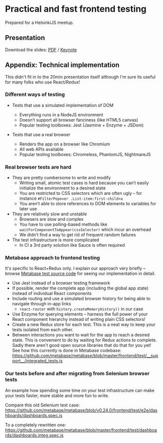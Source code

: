 # Practical and fast frontend testing
Prepared for a HelsinkiJS meetup.

## Presentation

Download the slides: [PDF](https://github.com/attekei/practical-frontend-testing/blob/master/frontend-testing.pdf?raw=true) / [Keynote](https://github.com/attekei/practical-frontend-testing/blob/master/frontend-testing.key?raw=true)

## Appendix: Technical implementation

This didn't fit in to the 20min presentation itself although I'm sure its useful for many folks who use React/Redux!

### Different ways of testing
* Tests that use a simulated implementation of DOM
	* Everything runs in a NodeJS environment
	* Doesn’t support all browser fanciness (like HTML5 canvas)
	* Popular testing toolboxes: Jest (Jasmine + Enzyme + JSDom)

* Tests that use a real browser
	* Renders the app on a browser like Chromium
	* All web APIs available
	* Popular testing toolboxes: Chromeless, PhantomJS, NightmareJS

### Real browser tests are hard

* They are pretty cumbersome to write and modify
	* Writing small, atomic test cases is hard because you can’t easily initialize the environment to a desired state
	* You are restricted to CSS selectors which are often ugly – for instance `#FilterPopover .List-item:first-child>a`
	* You aren’t able to store references to DOM elements to variables for later use
* They are relatively slow and unstable
	* Browsers are slow and complex
	* You have to use polling-based methods like `waitForComponentToAppear(cssSelector)` which incur an overhead
	* We didn’t find a way to get rid of frequent random failures
* The test infrastructure is more complicated
	* In CI a 3rd party solution like Sauce is often required
	
### Metabase approach to frontend testing

It's specific to React+Redux only. I explain our approach very briefly – browse [Metabase test source code](https://github.com/metabase/metabase/blob/master/frontend/test/) for seeing our implementation in detail.

* Use Jest instead of a browser testing framework
* If possible, render the complete app (including the global app state) instead of individual React components
* Include routing and use a simulated browser history for being able to navigate through in-app links
	* `react-router`  with `history.createMemoryHistory()` in our case
* Use Enzyme for querying elements – harness the full power of your React component hierarchy instead of writing plain CSS selectors!
* Create a new Redux store for each test. This is a neat way to keep your tests isolated from each other.
* Between interactions you want to wait for the app to reach a desired state. This is convenient to do by waiting for Redux actions to complete. Sadly there aren't good open source libraries that do that for you yet! See how this currently is done in Metabase codebase:
https://github.com/metabase/metabase/blob/master/frontend/test/__support__/integrated_tests.js

### Our tests before and after migrating from Selenium browser tests

An example how spending some time on your test infrastructure can make your tests faster, more stable and more fun to write.

Compare this old Selenium test case:
https://github.com/metabase/metabase/blob/v0.24.0/frontend/test/e2e/dashboards/dashboards.spec.js

To a completely rewritten one:
https://github.com/metabase/metabase/blob/master/frontend/test/dashboards/dashboards.integ.spec.js
